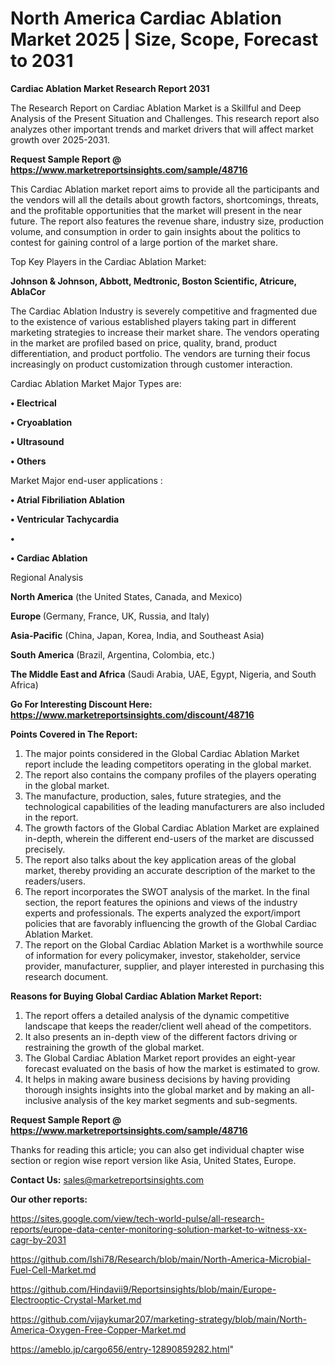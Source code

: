 # North America Cardiac Ablation Market 2025 | Size, Scope, Forecast to 2031

<strong>Cardiac Ablation Market Research Report 2031</strong>

The Research Report on Cardiac Ablation Market is a Skillful and Deep Analysis of the Present Situation and Challenges. This research report also analyzes other important trends and market drivers that will affect market growth over 2025-2031.

<strong>Request Sample Report @ <a href=https://www.marketreportsinsights.com/sample/48716>https://www.marketreportsinsights.com/sample/48716</a></strong>

This Cardiac Ablation market report aims to provide all the participants and the vendors will all the details about growth factors, shortcomings, threats, and the profitable opportunities that the market will present in the near future. The report also features the revenue share, industry size, production volume, and consumption in order to gain insights about the politics to contest for gaining control of a large portion of the market share.

Top Key Players in the Cardiac Ablation Market:

<strong>Johnson & Johnson, Abbott, Medtronic, Boston Scientific, Atricure, AblaCor</strong>

The Cardiac Ablation Industry is severely competitive and fragmented due to the existence of various established players taking part in different marketing strategies to increase their market share. The vendors operating in the market are profiled based on price, quality, brand, product differentiation, and product portfolio. The vendors are turning their focus increasingly on product customization through customer interaction.

Cardiac Ablation Market Major Types are:

<strong>•  Electrical

•  Cryoablation

•  Ultrasound

•  Others</strong>

Market Major end-user applications :

<strong>•  Atrial Fibriliation Ablation

•  Ventricular Tachycardia

•  

•  Cardiac Ablation</strong>

Regional Analysis

</u><strong><b>North America</b></strong> (the United States, Canada, and Mexico)

<strong><b>Europe </b></strong>(Germany, France, UK, Russia, and Italy)

<strong><b>Asia-Pacific</b></strong> (China, Japan, Korea, India, and Southeast Asia)

<strong><b>South America</b></strong> (Brazil, Argentina, Colombia, etc.)

<strong><b>The Middle East and Africa</b></strong> (Saudi Arabia, UAE, Egypt, Nigeria, and South Africa)

<strong>Go For Interesting Discount Here: <a href=https://www.marketreportsinsights.com/discount/48716>https://www.marketreportsinsights.com/discount/48716</a></strong>

<strong>Points Covered in The Report:</strong>
<ol>
  <li>The major points considered in the Global Cardiac Ablation Market report include the leading competitors operating in the global market.</li>
  <li>The report also contains the company profiles of the players operating in the global market.</li>
  <li>The manufacture, production, sales, future strategies, and the technological capabilities of the leading manufacturers are also included in the report.</li>
  <li>The growth factors of the Global Cardiac Ablation Market are explained in-depth, wherein the different end-users of the market are discussed precisely.</li>
  <li>The report also talks about the key application areas of the global market, thereby providing an accurate description of the market to the readers/users.</li>
  <li>The report incorporates the SWOT analysis of the market. In the final section, the report features the opinions and views of the industry experts and professionals. The experts analyzed the export/import policies that are favorably influencing the growth of the Global Cardiac Ablation Market.</li>
  <li>The report on the Global Cardiac Ablation Market is a worthwhile source of information for every policymaker, investor, stakeholder, service provider, manufacturer, supplier, and player interested in purchasing this research document.</li>
</ol>
<strong>Reasons for Buying Global Cardiac Ablation Market Report:</strong>

<ol>
  <li>The report offers a detailed analysis of the dynamic competitive landscape that keeps the reader/client well ahead of the competitors.</li>
  <li>It also presents an in-depth view of the different factors driving or restraining the growth of the global market.</li>
  <li>The Global Cardiac Ablation Market report provides an eight-year forecast evaluated on the basis of how the market is estimated to grow.</li>
  <li>It helps in making aware business decisions by having providing thorough insights insights into the global market and by making an all-inclusive analysis of the key market segments and sub-segments.</li>
</ol>
<strong>Request Sample Report @ <a href=https://www.marketreportsinsights.com/sample/48716>https://www.marketreportsinsights.com/sample/48716</a></strong>


Thanks for reading this article; you can also get individual chapter wise section or region wise report version like Asia, United States, Europe.

<strong>Contact Us:</strong>
sales@marketreportsinsights.com

<strong>Our other reports:</strong>

<a href=https://sites.google.com/view/tech-world-pulse/all-research-reports/europe-data-center-monitoring-solution-market-to-witness-xx-cagr-by-2031>https://sites.google.com/view/tech-world-pulse/all-research-reports/europe-data-center-monitoring-solution-market-to-witness-xx-cagr-by-2031</a>

<a href=https://github.com/Ishi78/Research/blob/main/North-America-Microbial-Fuel-Cell-Market.md>https://github.com/Ishi78/Research/blob/main/North-America-Microbial-Fuel-Cell-Market.md</a>

<a href=https://github.com/Hindavii9/Reportsinsights/blob/main/Europe-Electrooptic-Crystal-Market.md>https://github.com/Hindavii9/Reportsinsights/blob/main/Europe-Electrooptic-Crystal-Market.md</a>

<a href=https://github.com/vijaykumar207/marketing-strategy/blob/main/North-America-Oxygen-Free-Copper-Market.md>https://github.com/vijaykumar207/marketing-strategy/blob/main/North-America-Oxygen-Free-Copper-Market.md</a>

<a href=https://ameblo.jp/cargo656/entry-12890859282.html>https://ameblo.jp/cargo656/entry-12890859282.html</a>"
